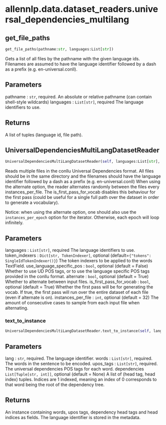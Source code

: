 # allennlp.data.dataset_readers.universal_dependencies_multilang

## get_file_paths
```python
get_file_paths(pathname:str, languages:List[str])
```

Gets a list of all files by the pathname with the given language ids.
Filenames are assumed to have the language identifier followed by a dash
as a prefix (e.g. en-universal.conll).

Parameters
----------
pathname :  ``str``, required.
    An absolute or relative pathname (can contain shell-style wildcards)
languages : ``List[str]``, required
    The language identifiers to use.

Returns
-------
A list of tuples (language id, file path).

## UniversalDependenciesMultiLangDatasetReader
```python
UniversalDependenciesMultiLangDatasetReader(self, languages:List[str], token_indexers:Dict[str, allennlp.data.token_indexers.token_indexer.TokenIndexer]=None, use_language_specific_pos:bool=False, lazy:bool=False, alternate:bool=True, is_first_pass_for_vocab:bool=True, instances_per_file:int=32) -> None
```

Reads multiple files in the conllu Universal Dependencies format.
All files should be in the same directory and the filenames should have
the language identifier followed by a dash as a prefix (e.g. en-universal.conll)
When using the alternate option, the reader alternates randomly between
the files every instances_per_file. The is_first_pass_for_vocab disables
this behaviour for the first pass (could be useful for a single full path
over the dataset in order to generate a vocabulary).

Notice: when using the alternate option, one should also use the ``instances_per_epoch``
option for the iterator. Otherwise, each epoch will loop infinitely.

Parameters
----------
languages : ``List[str]``, required
    The language identifiers to use.
token_indexers : ``Dict[str, TokenIndexer]``, optional (default=``{"tokens": SingleIdTokenIndexer()}``)
    The token indexers to be applied to the words TextField.
use_language_specific_pos : ``bool``, optional (default = False)
    Whether to use UD POS tags, or to use the language specific POS tags
    provided in the conllu format.
alternate : ``bool``, optional (default = True)
    Whether to alternate between input files.
is_first_pass_for_vocab : ``bool``, optional (default = True)
    Whether the first pass will be for generating the vocab. If true,
    the first pass will run over the entire dataset of each file (even if alternate is on).
instances_per_file : ``int``, optional (default = 32)
    The amount of consecutive cases to sample from each input file when alternating.

### text_to_instance
```python
UniversalDependenciesMultiLangDatasetReader.text_to_instance(self, lang:str, words:List[str], upos_tags:List[str], dependencies:List[Tuple[str, int]]=None) -> allennlp.data.instance.Instance
```

Parameters
----------
lang : ``str``, required.
    The language identifier.
words : ``List[str]``, required.
    The words in the sentence to be encoded.
upos_tags : ``List[str]``, required.
    The universal dependencies POS tags for each word.
dependencies ``List[Tuple[str, int]]``, optional (default = None)
    A list of  (head tag, head index) tuples. Indices are 1 indexed,
    meaning an index of 0 corresponds to that word being the root of
    the dependency tree.

Returns
-------
An instance containing words, upos tags, dependency head tags and head
indices as fields. The language identifier is stored in the metadata.

